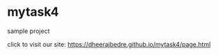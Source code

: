 # mytask4
sample project




click to visit our site:
https://dheerajbedre.github.io/mytask4/page.html
